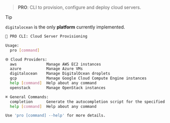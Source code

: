 > **PRO**: CLI to provision, configure and deploy cloud servers.

> [!TIP]
> `digitalocean` is the only **platform** currently implemented.

```sh
🚀 PRO CLI: Cloud Server Provisioning

Usage:
  pro [command]

🌐 Cloud Providers:
  aws             Manage AWS EC2 instances
  azure           Manage Azure VMs
  digitalocean    Manage DigitalOcean droplets
  gcp             Manage Google Cloud Compute Engine instances
  help [command]  Help about any command
  openstack       Manage OpenStack instances

⌘ General Commands:
  completion      Generate the autocompletion script for the specified shell
  help [command]  Help about any command

Use 'pro [command] --help' for more details.
```
